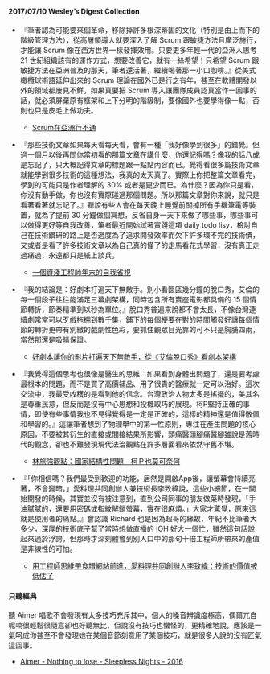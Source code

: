 #### 2017/07/10 Wesley’s Digest Collection

- 『筆者認為可能要來個革命，移除掉許多根深蒂固的文化（特別是由上而下的階級管理方法），從高層領導人就要深入了解 Scrum 跟敏捷方法且廣泛施行，才能讓 Scrum 像在西方世界一樣發揮效用。只要更多年輕一代的亞洲人思考 21 世紀組織該有的運作方式，想要改善它，就有一絲希望！只希望 Scrum 跟敏捷方法在亞洲普及的那天，筆者還活著，繼續喝著那一小口咖啡。』從美式橄欖球術語延伸出來的 Scrum 理論在國外已是行之有年，甚至在軟體開發以外的領域都屢見不鮮，如果真要把 Scrum 導入讓團隊成員認真當作一回事的話，就必須屏棄原有框架和上下分明的階級制，要像國外也要學得像一點，否則也只是皮毛上做功夫。
  - [Scrum在亞洲行不通](https://cyberrob.github.io/scrum/asia/taiwan/2017/07/01/scrum-in-asia-translated.html)
  
- 『那些技術文章如果每天看每天看，會有一種「我好像學到很多」的錯覺。但過一個月以後再問你當初看的那篇文章在講什麼，你還記得嗎？像我的話八成是忘記了，只大概記得文章的標題跟一點點內容而已。覺得看很多篇技術文章就能學到很多技術的這種想法，我真的太天真了。實際上你把整篇文章看完，學到的可能只是作者理解的 30% 或者是更少而已。為什麼？因為你只是看，你沒有動手做，你也沒有實際碰過那個問題。所以那篇文章對你來說，就只是看著看著就忘記了。』聽說有些人會在每天晚上睡覺前關掉所有手機筆電等裝置，就為了提前 30 分鐘做個冥想，反省自身一天下來做了哪些事，哪些事可以做得更好等自我改善，筆者最近開始試著實踐這項 daily todo lisy，檢討自己在技術鑽研的路上是否過度為了追求開發效率而欠下許多環不完的技術債，又或者是看了許多技術文章以為自己真的懂了的走馬看花式學習，沒有真正走過痛過，永遠都只是紙上談兵。
  - [一個資淺工程師年末的自我省視](http://blog.techbridge.cc/2016/12/31/review-2016/)
  
- 『我的結論是：好劇本打遍天下無敵手。別小看區區幾分鐘的脫口秀，艾倫的每一個段子往往能滿足三幕劇架構，同時包含所有賣座電影都具備的 15 個情節轉折，節奏精準到以秒為單位。』脫口秀普遍來說都不會太長，不像台灣連續劇常常可以歹戲拖棚到數千集，鋪下的每個梗要在對的時間觸發好讓每個情節的轉折更帶有別緻的戲劇性色彩，要抓住觀眾目光靠的可不只是胸脯四兩，當然那還是吸睛保證。
  - [好劇本讓你的影片打遍天下無敵手，從《艾倫脫口秀》看劇本架構](https://www.inside.com.tw/2017/07/04/lesson-learned-from-ellen-show)
  
- 『我覺得這個思考也很像是醫生的思維：如果看到身體出問題了，還是要考慮最根本的問題，而不是買了高價補品、用了很貴的醫療就一定可以治好。這次交流中，我最受收穫的是看到他的信念。台灣政治人物太多是搖擺的，美其名是尊重民意，但反而是沒有中心思想和投機取巧的展現。柯P堅持正確的事情，即使有些事情我也不見得覺得是一定是正確的，這樣的精神還是值得敬佩和學習的。』這讓筆者想到了物理學中的第一性原則，專注在產生問題的核心原因，不要被其衍生的直接或間接結果所影響，頭痛醫頭腳痛醫腳雖說是舊時代的觀念，卻也不難發現現代法治觀點在許多層面看來依然守舊不堪。
  - [林旅強觀點：國家結構性問題　柯Ｐ也莫可奈何](http://www.storm.mg/article/293118)


- 『「你相信嗎？我們最受到歡迎的功能，居然是開啟App後，讓螢幕會持續亮著，不會變暗。」愛料理共同創辦人兼技術長李致緯說，這些小細節，在一開始開發的時候，其實並沒有被注意到，直到公司同事的朋友做菜時發現，「手油膩膩的，還要用密碼或指紋解鎖螢幕，實在很麻煩。」大家才驚覺，原來這就是使用者的痛點。』會認識 Richard 也是因為超哥的緣故，年紀不比筆者大多少，深厚的技術底子幫了當時想做直播的 IOH 好大一個忙，雖然這句話說起來過於浮誇，但那時才深刻體會到別人口中的那句十倍工程師所帶來的產值是非線性的可怕。
  - [用工程師思維帶食譜網站前進，愛料理共同創辦人李致緯：技術的價值被低估了](https://www.bnext.com.tw/article/45228/icook-cto-said-good-management-should-like-marching)





#### 只聽經典
聽 Aimer 唱歌不會發現有太多技巧充斥其中，個人的嗓音辨識度極高，偶爾兀自呢喃很輕鬆很隨意卻也好聽無比，但說沒有技巧也蠻怪的，更精確地說，應該是一氣呵成你甚至不會發現她在某個音節刻意用了某個技巧，就是很多人說的沒有匠氣這回事。
- [Aimer - Nothing to lose - Sleepless Nights - 2016](https://www.youtube.com/watch?v=XIUkyw6UsME)